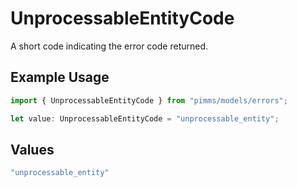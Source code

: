 # UnprocessableEntityCode

A short code indicating the error code returned.

## Example Usage

```typescript
import { UnprocessableEntityCode } from "pimms/models/errors";

let value: UnprocessableEntityCode = "unprocessable_entity";
```

## Values

```typescript
"unprocessable_entity"
```